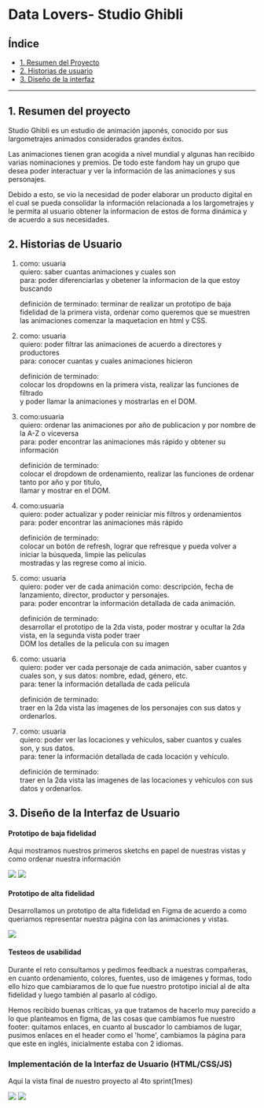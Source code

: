 # Data Lovers- Studio Ghibli

## Índice

* [1. Resumen del Proyecto](#1-resumen-del-proyecto)
* [2. Historias de usuario](#2-historias-de-usuario)
* [3. Diseño de la interfaz](#3-diseño-de-la-interfaz)

***

## 1. Resumen del proyecto 
Studio Ghibli es un estudio de animación japonés, conocido por sus largometrajes
animados considerados grandes éxitos.

Las animaciones tienen gran acogida a nivel mundial y algunas han recibido
varias nominaciones y premios. De todo este fandom hay un grupo que desea poder
interactuar y ver la información de las animaciones y sus personajes.

Debido a esto, se vio la necesidad de poder elaborar un producto digital en el 
cual se pueda consolidar la información relacionada a los largometrajes y le permita 
al usuario obtener la informacion de estos de forma dinámica y de acuerdo a sus 
necesidades.

## 2. Historias de Usuario

  1. como: usuaria  
     quiero: saber cuantas animaciones y cuales son  
     para: poder diferenciarlas y obetener la informacion de la que estoy buscando  
     
     definición de terminado:
     terminar de realizar un prototipo de baja fidelidad de la primera vista,
     ordenar como queremos que se muestren las animaciones
     comenzar la maquetacion en html y CSS.

  2. como: usuaria  
     quiero: poder filtrar las animaciones de acuerdo a directores y productores  
     para: conocer cuantas y cuales animaciones hicieron  
     
     definición de terminado:  
     colocar los dropdowns en la primera vista, realizar las funciones de filtrado  
     y poder llamar la animaciones y mostrarlas en el DOM.

 3. como:usuaria  
    quiero: ordenar las animaciones por año de publicacion y por nombre de la A-Z o viceversa  
    para: poder encontrar las animaciones más rápido y obtener su información  
    
    definición de terminado:  
    colocar el dropdown de ordenamiento, realizar las funciones de ordenar tanto por año y por titulo,  
    llamar y mostrar en el DOM.

 4. como:usuaria  
    quiero: poder actualizar y poder reiniciar mis filtros y ordenamientos  
    para: poder encontrar las animaciones más rápido  
    
    definición de terminado:  
    colocar un botón de refresh, lograr que refresque y pueda volver a iniciar la búsqueda, limpie las películas  
    mostradas y las regrese como al inicio.

 5. como: usuaria  
    quiero: poder ver de cada animación como: descripción, fecha de lanzamiento, director, productor y personajes.  
    para: poder encontrar la información detallada de cada animación.  
    
    definición de terminado:  
    desarrollar el prototipo de la 2da vista, poder mostrar y ocultar la 2da vista, en la segunda vista poder traer   
    DOM los detalles de la pelicula con su imagen 

6. como: usuaria   
   quiero: poder ver cada personaje de cada animación, saber cuantos y cuales son, y sus datos: nombre, edad, género, etc.  
   para: tener la información detallada de cada película   
   
   definición de terminado:  
   traer en la 2da vista las imagenes de los personajes con sus datos y ordenarlos.

7. como: usuaria  
   quiero: poder ver las locaciones y vehículos, saber cuantos y cuales son, y sus datos.   
   para: tener la información detallada de cada locación y vehículo.   
   
   definición de terminado:  
   traer en la 2da vista las imagenes de las locaciones y vehículos con sus datos y ordenarlos.
  
## 3. Diseño de la Interfaz de Usuario

#### Prototipo de baja fidelidad

Aqui mostramos nuestros primeros sketchs en papel de nuestras vistas y como ordenar nuestra información  

 <img src="https://github.com/claudiaricce/LIM016-data-lovers/blob/main/prototipo%20incial.jpeg?raw=true"/>
 <img src="https://github.com/claudiaricce/LIM016-data-lovers/blob/main/ordenamiento.jpeg?raw=true"/>

#### Prototipo de alta fidelidad

Desarrollamos un prototipo de alta fidelidad en Figma de acuerdo a como queriamos representar 
nuestra página con las animaciones y vistas.

<img src="https://github.com/claudiaricce/LIM016-data-lovers/blob/main/prototipo.jpg?raw=true"/>

#### Testeos de usabilidad

Durante el reto consultamos y pedimos feedback a nuestras compañeras, en cuanto ordenamiento, 
colores, fuentes, uso de imágenes y formas, todo ello hizo que cambiaramos de lo que fue nuestro 
prototipo inicial al de alta fidelidad y luego también al pasarlo al código. 

Hemos recibido buenas críticas, ya que tratamos de hacerlo muy parecido a lo que planteamos en figma,
de las cosas que cambiamos fue nuestro footer: quitamos enlaces, en cuanto al buscador lo cambiamos de lugar,
pusimos enlaces en el header como el 'home', cambiamos la página para que este en inglés, inicialmente estaba 
con 2 idiomas.

### Implementación de la Interfaz de Usuario (HTML/CSS/JS)

Aqui la vista final de nuestro proyecto al 4to sprint(1mes)

<img src="https://github.com/claudiaricce/LIM016-data-lovers/blob/main/final%201.jpg?raw=true"/>
<img src="https://github.com/claudiaricce/LIM016-data-lovers/blob/main/final%202.jpg?raw=true">
